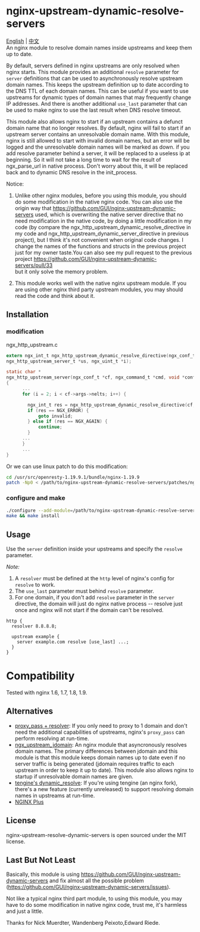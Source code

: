 # nginx-upstream-dynamic-resolve-servers

[English](./README.md)  |  [中文](./README.cn.md)  
An nginx module to resolve domain names inside upstreams and keep them up to date.

By default, servers defined in nginx upstreams are only resolved when nginx starts. This module provides an additional `resolve` parameter for `server` definitions that can be used to asynchronously resolve upstream domain names. This keeps the upstream definition up to date according to the DNS TTL of each domain names. This can be useful if you want to use upstreams for dynamic types of domain names that may frequently change IP addresses. And there is another additional `use_last` parameter that can be used to make nginx to use the last result when DNS resolve timeout.

This module also allows nginx to start if an upstream contains a defunct domain name that no longer resolves. By default, nginx will fail to start if an upstream server contains an unresolvable domain name. With this module, nginx is still allowed to start with invalid domain names, but an error will be logged and the unresolvable domain names will be marked as down. if you add resolve parameter behind a server, it will be replaced to a useless ip at beginning. So it will not take a long time to wait for the result of ngx_parse_url in native process. Don't worry about this, it will be replaced back and to dynamic DNS resolve in the init_process.

Notice: 

1. Unlike other nginx modules, before you using this module, you should do some modification in the native nginx code. You can also use the origin way that https://github.com/GUI/nginx-upstream-dynamic-servers used, which is overwriting the native server directive that no need modification in the native code, by doing a little modification in my code (by compare the ngx_http_upstream_dynamic_resolve_directive in my code and ngx_http_upstream_dynamic_server_directive in previous project), but I think it's not convenient when original code changes. I change the names of the functions and structs in the previous project just for my owner taste.You can also see my pull request to the previous project https://github.com/GUI/nginx-upstream-dynamic-servers/pull/33  
  but it only solve the memory problem.

2. This module works well with the native nginx upstream module. If you are using other nginx third party upstream modules, you may should read the code and think about it.

## Installation

### modification

ngx_http_upstream.c 

```c
extern ngx_int_t ngx_http_upstream_dynamic_resolve_directive(ngx_conf_t *cf,         /* add */
ngx_http_upstream_server_t *us, ngx_uint_t *i);                                      /* add */

static char *
ngx_http_upstream_server(ngx_conf_t *cf, ngx_command_t *cmd, void *conf)
{
      ...
      for (i = 2; i < cf->args->nelts; i++) {

        ngx_int_t res = ngx_http_upstream_dynamic_resolve_directive(cf, us, &i);  /* add */
        if (res == NGX_ERROR) {                                                   /* add */
            goto invalid;                                                         /* add */
        } else if (res == NGX_AGAIN) {                                            /* add */
            continue;                                                             /* add */
        }                                                                         /* add */
      ...
      }
      ...
}
```

Or we can use linux patch to do this modification:
```sh
cd /usr/src/openresty-1.19.9.1/bundle/nginx-1.19.9
patch -Np0 < /path/to/nginx-upstream-dynamic-resolve-servers/patches/nginx-1.19.9-dynamic_resolve_servers.patch
```

### configure and make
```sh
./configure --add-module=/path/to/nginx-upstream-dynamic-resolve-servers
make && make install
```


## Usage

Use the `server` definition inside your upstreams and specify the `resolve` parameter.

*Note:* 

1. A `resolver` must be defined at the `http` level of nginx's config for `resolve` to work.  
2. The `use_last` parameter must behind `resolve` parameter.  
3. For one domain, if you don't add `resolve` parameter in the `server` directive, the domain will just do nginx native process -- resolve just once and nginx will not start if the domain can't be resolved.

```
http {
  resolver 8.8.8.8;

  upstream example {
    server example.com resolve [use_last] ...;
  }
}
```

# Compatibility

Tested with nginx 1.6, 1.7, 1.8, 1.9.

## Alternatives

- [proxy_pass + resolver](http://nginx.org/en/docs/http/ngx_http_proxy_module.html#proxy_pass): If you only need to proxy to 1 domain and don't need the additional capabilities of upstreams, nginx's `proxy_pass` can perform resolving at run-time.
- [ngx_upstream_jdomain](http://wiki.nginx.org/HttpUpstreamJdomainModule): An nginx module that asyncronously resolves domain names. The primary differences between jdomain and this module is that this module keeps domain names up to date even if no server traffic is being generated (jdomain requires traffic to each upstream in order to keep it up to date). This module also allows nginx to startup if unresolvable domain names are given.
- [tengine's dynamic_resolve](https://github.com/alibaba/tengine/blob/master/docs/modules/ngx_http_upstream_dynamic.md): If you're using tengine (an nginx fork), there's a new feature (currently unreleased) to support resolving domain names in upstreams at run-time.
- [NGINX Plus](http://nginx.com/resources/admin-guide/load-balancer/#resolve)

## License

nginx-upstream-resolve-dynamic-servers is open sourced under the MIT license.

## Last But Not Least

Basically, this module is using https://github.com/GUI/nginx-upstream-dynamic-servers and fix almost all the possible problem (https://github.com/GUI/nginx-upstream-dynamic-servers/issues).

Not like a typical nginx third part module, to using this module, you may have to do some modification in native nginx code, trust me, it's harmless
and just a little.

Thanks for Nick Muerdter, Wandenberg Peixoto,Edward Riede.

